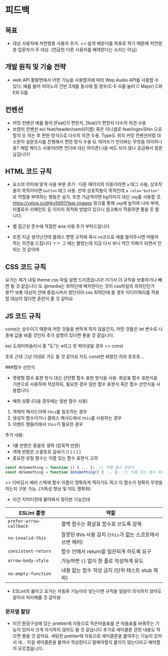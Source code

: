 # 피드백

## 목표

- 대상 사용자에 저연령층 사용자 추가. => 쉽게 배운다를 목표로 하기 때문에 저연령층 입문자가 주 대상. (언급한 다른 사용자를 배제한다는 소리는 아님)

## 개발 원칙 및 기술 전략

- web API 활용면에서 어떤 기능을 사용할지에 따라 Wep Audio API를 사용할 수 있다.
  예를 들어 피아노의 건반 3개를 동시에 칠 경우(C-E-G를 눌러 C Major) C와 E와 G를 <audio>를 통해 동시에 소리를 낼 경우? 완벽하게 재생 불가능.
  재생 시간의 딜레이 혹은 브라우저 별 차이 등등 다성을 구현하려면 audio태그로는 한계가 분명하기 때문에
  정밀 제어(볼륨, 타이밍, fade in, 중첩 등)를 위한 Web Audio API 사용은 사실상 필수적. 특히나 화음 및 코드(프로그래밍 X)연습이 핵심이라면 더더욱.

## 컨벤션

- 커밋 컨벤션 예를 들어 [Feat]가 편한지, [feat]가 편한지 다수의 의견 수용
- 브랜치 컨벤션 ex) feat/header/namil(이름) 혹은 이니셜로 feat/login/Shin 으로 할지 또 의논 후 편한 방식으로 다수의 의견 수용.
  Type도 위의 커밋 컨벤션처럼 대소문자 설문조사를 진행해서 편한 방식 수용
  Q. 띄어쓰기 언더바는 무엇을 의미하나용? 케밥 케이스 사용이라면 언더바 대신 하이픈(-)을 써도 되지 않나 궁금해서 질문 남깁니다!

## HTML 코드 규칙

- 요소의 의미에 맞게 사용 부분 추가 : 다른 페이지의 이동이라면 `a` 태그 사용, 상호작용이 목적이라면 `button` 태그 사용. 만약 상호작용이 목적인데 `a role="button"` 로 역할을 부여하는 행동은 삼가.
  또한 가급적이면 bg이미지 대신 `img`를 사용할 것.  
  https://velog.io/@lky5697/fast-images 링크를 통해 `img`에 높이와 너비 부여, 리플로우 리페인트 등 이미지 최적화 방법이 있으니 참고해서 적용하면 좋을 듯 합니다.
- 웹 접근성 준수에 적절한 aria 사용 추가 부탁드립니다

- 또한 지금 생각난건데 클래스 명명 규칙에 혹시 vs코드로 예를 들어주시면 어떨까 하는 의견을 드립니다 ㅜㅜ 그 때는 몰랐는데 지금 다시 보니 약간 이해가 되면서 안되는 것 같아여

## CSS 코드 규칙

요거는 제가 내일 theme.css 파일 설명 드리겠습니다! 거기서 더 규칙을 보충하거나 빼면 될 것 같습니다
Q. @media는 최하단에 배치한다는 것이 css파일의 최하단인가용?? 보통 대상의 안에 중첩시켜서 썼던지라 css 최하단에 쓸 경우 미디어쿼리를 적용할 대상이 많다면 혼란이 올 것 같아요

## JS 코드 규칙

const는 상수이기 때문에 어떤 것들을 변하게 하지 않을건지, 어떤 것들은 let 변수로 나중에 값을 바꿀 것인지 추가 설명이 있다면 좋을 것 같습니다.

ex) 도레미파솔라시 중 "도"는 e라고 못 박아넣을 경우 => const

호호 근데 그냥 이대로 가도 될 것 같아요 저도 const만 봐왔던 지라 호호호...

###함수 선언식

- 명령형 함수 표현 방식 대신 선언형 함수 표현 방식을 사용. 화살표 함수 표현식을 기본으로 사용하여 작성하되, 필요한 경우 일반 함수 표현식 혹은 함수 선언식을 사용합니다.

- 예외 상황 (다음 경우에는 일반 함수 사용)

1. 객체의 메서드이며 `this`를 참조하는 경우
2. 생성자 함수이거나 클래스 메서드에서 `this`를 사용하는 경우
3. 이벤트 핸들러에서 `this`가 필요한 경우

추가 내용:

- 1줄 반환은 중괄호 생략 (암묵적 반환)
- 객체 반환은 소괄호로 감싸기 // ( { } )
- 중요한 유틸 함수는 이름 있는 함수 표현식 고려

```js
const doSomething = function () { ... };  // 익명 함수 표현식
const doSomething = function doSomething() { ... };  // 이름 있는 함수 표현식
```

=> 디버깅시 에러 스택에 함수 이름이 명확하게 찍히기도 하고 이 함수가 정확히 무엇을 하는지 구분 가능. (가독성 향상 및 의도 명확화)

- 이건 지피티한테 물어봐서 찾아본 기능인데

| ESLint 룰명             | 역할                                                       |
| ----------------------- | ---------------------------------------------------------- |
| `prefer-arrow-callback` | 콜백 함수는 화살표 함수로 쓰도록 강제                      |
| `no-invalid-this`       | 잘못된 this 사용 감지 (`this`가 없는 스코프에서 쓰면 에러) |
| `consistent-return`     | 함수 안에서 return을 일관되게 하도록 요구                  |
| `arrow-body-style`      | 가능하면 `{}` 없이 한 줄로 작성하게 유도                   |
| `no-empty-function`     | 내용 없는 함수 작성 금지 (단위 테스트 stub 제외)           |

- ESLint의 룰이고 요거는 자동화 기능이라 넣는다면 규칙을 일일이 의식하지 않아도 알아서 처리해줄 것 같아용

### 문자열 할당

- 이건 환경구성에 있는 prettier에 자동으로 작은따옴표를 큰 따옴표를 바꿔주는 기능이 있어서 크게 의식하지 않아도 될 것 같습니다
  추가로 세미콜론 관련 내용도 적으면 좋을 것 같아요. 세팅한 prettier에 자동으로 세미콜론을 붙여주는 기능이 있어서 네... 이걸 세미콜론을 붙여서 작성한다고 말해야할지 붙이지 않는다라고 해야할지 모르겠읍니다..
